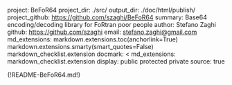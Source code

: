 project: BeFoR64
project_dir: ./src/
output_dir: ./doc/html/publish/
project_github: https://github.com/szaghi/BeFoR64
summary: Base64 encoding/decoding library for FoRtran poor people
author: Stefano Zaghi
github: https://github.com/szaghi
email: stefano.zaghi@gmail.com
md_extensions: markdown.extensions.toc(anchorlink=True)
               markdown.extensions.smarty(smart_quotes=False)
               markdown_checklist.extension
docmark: <
md_extensions: markdown_checklist.extension
display: public
         protected
         private
source: true

{!README-BeFoR64.md!}
